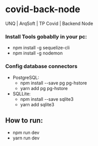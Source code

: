 # covid-back-node
UNQ | ArqSoft | TP Covid | Backend Node

### Install Tools gobablly in your pc:
- npm install -g sequelize-cli
- npm install -g nodemon

### Config database connectors
  - PostgreSQL:
    - npm install --save pg pg-hstore
    - yarn add pg pg-hstore
  - SQLLite:
    - npm install --save sqlite3
    - yarn add sqlite3

## How to run:
  - npm run dev
  - yarn run dev